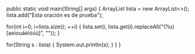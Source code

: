  public static void main(String[] args) {
       ArrayList<String> lista = new ArrayList<>();
       lista.add("Esta oración es de prueba");
       

for(int i=0; i<lista.size(); ++i) {
    lista.set(i, lista.get(i).replaceAll("(?iu)[aeiouáéíóúü]", ""));
}

for(String s : lista) {
    System.out.println(s);
}
    }
}  

